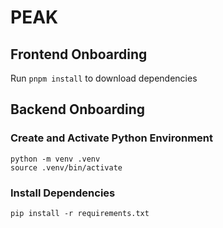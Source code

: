 # PEAK

## Frontend Onboarding
Run ```pnpm install``` to download dependencies

## Backend Onboarding
### Create and Activate Python Environment
```
python -m venv .venv
source .venv/bin/activate
```
### Install Dependencies 
```
pip install -r requirements.txt
```
